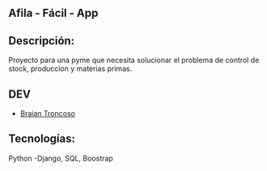 
## Afila - Fácil - App

## Descripción:
Proyecto para una pyme que necesita solucionar el problema de control de stock, produccion y materias primas.

## DEV

- [Braian Troncoso](https://github.com/BraianTroncoso)

## Tecnologías:
Python -Django, SQL, Boostrap

